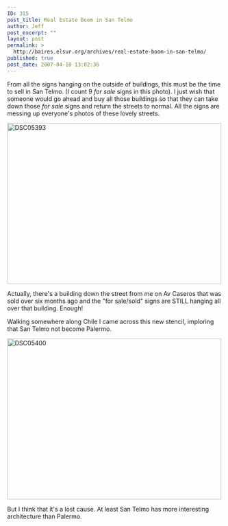 ```yaml
---
ID: 315
post_title: Real Estate Boom in San Telmo
author: Jeff
post_excerpt: ""
layout: post
permalink: >
  http://baires.elsur.org/archives/real-estate-boom-in-san-telmo/
published: true
post_date: 2007-04-10 13:02:36
---
```

From all the signs hanging on the outside of buildings, this must be the time to sell in San Telmo. (I count 9 <em>for sale</em> signs in this photo). I just wish that someone would go ahead and buy all those buildings so that they can take down those <em>for sale</em> signs and return the streets to normal. All the signs are messing up everyone's photos of these lovely streets.

<a data-flickr-embed="true"  href="https://www.flickr.com/photos/jeffbarry/25681818725/in/album-394555/" title="DSC05393"><img src="https://farm2.staticflickr.com/1704/25681818725_e7bb679ebf.jpg" width="500" height="375" alt="DSC05393"></a>



Actually, there's a building down the street from me on Av Caseros that was sold over six months ago and the "for sale/sold" signs are STILL hanging all over that building.  Enough!

Walking somewhere along Chile I came across this new stencil, imploring that San Telmo not become Palermo.

<a data-flickr-embed="true"  href="https://www.flickr.com/photos/jeffbarry/25380963860/in/datetaken/" title="DSC05400"><img src="https://farm2.staticflickr.com/1496/25380963860_33a1b91492.jpg" width="500" height="375" alt="DSC05400"></a>

But I think that it's a lost cause. At least San Telmo has more interesting architecture than Palermo.